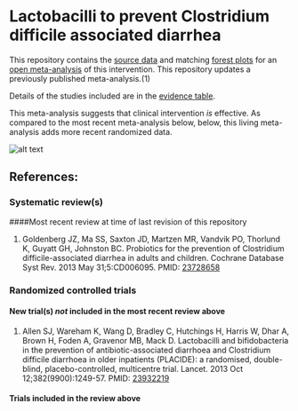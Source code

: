 Lactobacilli to prevent Clostridium difficile associated diarrhea
=================================

This repository contains the [source data](../../tree/master/data) and matching [forest plots](../../tree/master/forest%20plots) for an [open  meta-analysis](https://public.opencpu.org/ocpu/github/openMetaAnalysis/binary/www/) of this intervention. This repository updates a previously published meta-analysis.(1)

Details of the studies included are in the [evidence table](../../wiki/Evidence-Table).

This meta-analysis suggests that clinical intervention *is* effective. As compared to the most recent meta-analysis below,  below, this living meta-analysis adds more recent randomized data.

![alt text](https://raw.githubusercontent.com/openMetaAnalysis/Lactobacilli-to-prevent-Clostridium-difficile-associated-diarrhea/master/forest%20plots/all%20trials.png "Principle results")

References:
----------------------------------

### Systematic review(s)
####Most recent review at time of last revision of this repository
1. Goldenberg JZ, Ma SS, Saxton JD, Martzen MR, Vandvik PO, Thorlund K, Guyatt GH, Johnston BC. Probiotics for the prevention of Clostridium difficile-associated diarrhea in adults and children. Cochrane Database Syst Rev. 2013 May 31;5:CD006095. PMID: [23728658](http://pubmed.gov/23728658)

### Randomized controlled trials
#### New trial(s) *not* included in the most recent review above
1. Allen SJ, Wareham K, Wang D, Bradley C, Hutchings H, Harris W, Dhar A, Brown H, Foden A, Gravenor MB, Mack D. Lactobacilli and bifidobacteria in the prevention of antibiotic-associated diarrhoea and Clostridium difficile diarrhoea
in older inpatients (PLACIDE): a randomised, double-blind, placebo-controlled, multicentre trial. Lancet. 2013 Oct 12;382(9900):1249-57. PMID: [23932219](http://pubmed.gov/23932219)

#### Trials included in the review above


